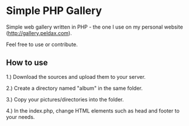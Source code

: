 # Simple PHP Gallery

Simple web gallery written in PHP - the one I use on my personal website (http://gallery.peldax.com).

Feel free to use or contribute.

## How to use

1.) Download the sources and upload them to your server.

2.) Create a directory named "album" in the same folder.

3.) Copy your pictures/directories into the folder.

4.) In the index.php, change HTML elements such as head and footer to your needs. 
